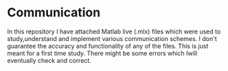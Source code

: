 # Communication
In this repository I have attached Matlab live (.mlx) files which were used to study,understand and implement  various communication schemes.
I don't guarantee the accuracy and functionality of any of the files.
This is just meant for a first time study.
There might be some errors which Iwill eventually check and correct.
